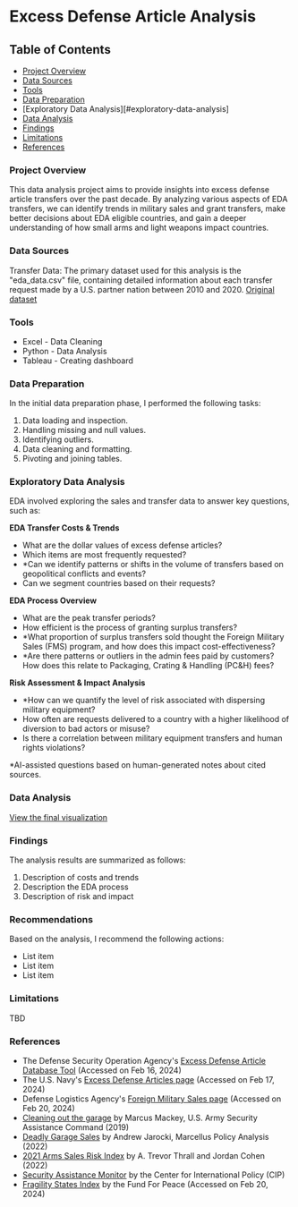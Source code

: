 # Excess Defense Article Analysis

## Table of Contents

- [Project Overview](#project-overview)
- [Data Sources](#data-sources)
- [Tools](#tools)
- [Data Preparation](#data-preparation)
- [Exploratory Data Analysis][#exploratory-data-analysis]
- [Data Analysis](#data-analysis)
- [Findings](#findings)
- [Limitations](#limitations)
- [References](#references)

### Project Overview

This data analysis project aims to provide insights into excess defense article transfers over the past decade. By analyzing various aspects of EDA transfers, we can identify trends in military sales and grant transfers, make better decisions about EDA eligible countries, and gain a deeper understanding of how small arms and light weapons impact countries.

### Data Sources

Transfer Data: The primary dataset used for this analysis is the "eda_data.csv" file, containing detailed information about each transfer request made by a U.S. partner nation between 2010 and 2020. [Original dataset](https://www.dsca.mil/programs/excess-defense-articles-eda)

### Tools

- Excel - Data Cleaning
- Python - Data Analysis
- Tableau - Creating dashboard

### Data Preparation

In the initial data preparation phase, I performed the following tasks:
1. Data loading and inspection.
2. Handling missing and null values.
3. Identifying outliers.
4. Data cleaning and formatting.
5. Pivoting and joining tables.

### Exploratory Data Analysis
EDA involved exploring the sales and transfer data to answer key questions, such as:

**EDA Transfer Costs & Trends**
- What are the dollar values of excess defense articles?
- Which items are most frequently requested?
- *Can we identify patterns or shifts in the volume of transfers based on geopolitical conflicts and events?
- Can we segment countries based on their requests?

**EDA Process Overview**
- What are the peak transfer periods?
- How efficient is the process of granting surplus transfers?
- *What proportion of surplus transfers sold thought the Foreign Military Sales (FMS) program, and how does this impact cost-effectiveness?
- *Are there patterns or outliers in the admin fees paid by customers? How does this relate to Packaging, Crating & Handling (PC&H) fees?

**Risk Assessment & Impact Analysis**
- *How can we quantify the level of risk associated with dispersing military equipment?
- How often are requests delivered to a country with a higher likelihood of diversion to bad actors or misuse?
- Is there a correlation between military equipment transfers and human rights violations?

*AI-assisted questions based on human-generated notes about cited sources.

### Data Analysis

[View the final visualization](https://public.tableau.com/app/discover)

### Findings

The analysis results are summarized as follows:
1. Description of costs and trends
2. Description the EDA process
3. Description of risk and impact

### Recommendations

Based on the analysis, I recommend the following actions:
- List item
- List item
- List item

### Limitations

TBD

### References

- The Defense Security Operation Agency's [Excess Defense Article Database Tool](https://www.dsca.mil/programs/excess-defense-articles-eda) (Accessed on Feb 16, 2024)
- The U.S. Navy's [Excess Defense Articles page](https://www.secnav.navy.mil/nipo/Pages/About/Security%20Assitance/Excess-Defense-Articles.aspx#:~:text=Defense%20articles%20and%20military%20equipment,vehicles%2C%20aircraft%2C%20and%20ships.) (Accessed on Feb 17, 2024)
- Defense Logistics Agency's [Foreign Military Sales page](https://www.dla.mil/Disposition-Services/Offers/FMS/) (Accessed on Feb 20, 2024)
- [Cleaning out the garage](https://www.army.mil/article/226448/cleaning_out_the_garage) by Marcus Mackey, U.S. Army Security Assistance Command (2019)
- [Deadly Garage Sales](https://jqas.org/wp-content/uploads/2022/07/Jarocki-Analysis.pdf) by Andrew Jarocki, Marcellus Policy Analysis (2022)
- [2021 Arms Sales Risk Index](https://www.cato.org/study/2021-arms-sales-risk-index) by A. Trevor Thrall and Jordan Cohen (2022)
- [Security Assistance Monitor](https://securityassistance.org/) by the Center for International Policy (CIP)
- [Fragility States Index](https://fragilestatesindex.org/excel/) by the Fund For Peace (Accessed on Feb 20, 2024)
